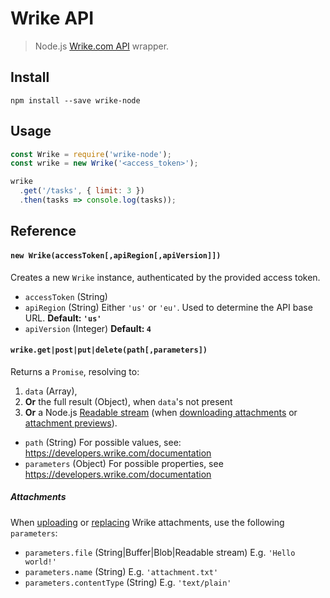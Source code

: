 # Wrike API

> Node.js [Wrike.com API](https://developers.wrike.com/documentation) wrapper.

## Install

```shell
npm install --save wrike-node
```

## Usage

```js
const Wrike = require('wrike-node');
const wrike = new Wrike('<access_token>');

wrike
  .get('/tasks', { limit: 3 })
  .then(tasks => console.log(tasks));
```

## Reference

#### `new Wrike(accessToken[,apiRegion[,apiVersion]])`

Creates a new `Wrike` instance, authenticated by the provided access token.

- `accessToken` (String)
- `apiRegion` (String) Either `'us'` or `'eu'`. Used to determine the API base URL. **Default: `'us'`**
- `apiVersion` (Integer) **Default: `4`**

#### `wrike.get|post|put|delete(path[,parameters])`

Returns a `Promise`, resolving to:

1. `data` (Array),
2. **Or** the full result (Object), when `data`'s not present
3. **Or** a Node.js [Readable stream](https://nodejs.org/api/stream.html#stream_readable_streams) (when [downloading attachments](https://developers.wrike.com/documentation/api/methods/download-wrike-attachment) or [attachment previews](https://developers.wrike.com/documentation/api/methods/download-attachment-preview)).

- `path` (String) For possible values, see: https://developers.wrike.com/documentation
- `parameters` (Object) For possible properties, see https://developers.wrike.com/documentation

##### Attachments

When [uploading](https://developers.wrike.com/documentation/api/methods/create-wrike-attachment) or [replacing](https://developers.wrike.com/documentation/api/methods/update-attachment) Wrike attachments, use the following `parameters`:

- `parameters.file` (String|Buffer|Blob|Readable stream) E.g. `'Hello world!'`
- `parameters.name` (String) E.g. `'attachment.txt'`
- `parameters.contentType` (String) E.g. `'text/plain'`
